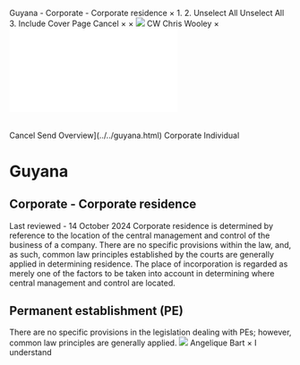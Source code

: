 Guyana - Corporate - Corporate residence
×
1.
2.
Unselect All
Unselect All
3.
Include Cover Page
Cancel
×
×
![](../../-/media/world-wide-tax-summaries/attachments/global---chris-wooley.ashx%3Frev=ac5e5f3223b34096b1afc2a6009c7320&revision=ac5e5f32-23b3-4096-b1af-c2a6009c7320&hash=859B7ADC84DC2CBEC9760E9E6EE7DE6D0A8BFCDF)
CW
Chris Wooley
×
![](corporate-residence.html)
######
Cancel
Send
Overview](../../guyana.html)
Corporate
Individual
# Guyana
## Corporate - Corporate residence
Last reviewed - 14 October 2024
Corporate residence is determined by reference to the location of the central management and control of the business of a company. There are no specific provisions within the law, and, as such, common law principles established by the courts are generally applied in determining residence. The place of incorporation is regarded as merely one of the factors to be taken into account in determining where central management and control are located.
## Permanent establishment (PE)
There are no specific provisions in the legislation dealing with PEs; however, common law principles are generally applied.
![](../../-/media/world-wide-tax-summaries/attachments/guyana---angelique_bart.ashx%3Frev=31401a42c35d4906938adc1f5df1c137&revision=31401a42-c35d-4906-938a-dc1f5df1c137&hash=ED6D08816473ED465A564DCBB8DAA63C99CAC586)
Angelique Bart
×
I understand